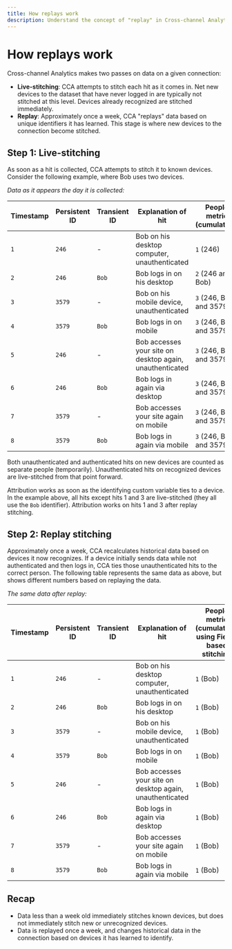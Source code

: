 ```yaml
---
title: How replays work
description: Understand the concept of "replay" in Cross-channel Analytics
---
```


# How replays work

Cross-channel Analytics makes two passes on data on a given connection:

* **Live-stitching**: CCA attempts to stitch each hit as it comes in. Net new devices to the dataset that have never logged in are typically not stitched at this level. Devices already recognized are stitched immediately.
* **Replay**: Approximately once a week, CCA "replays" data based on unique identifiers it has learned. This stage is where new devices to the connection become stitched.

## Step 1: Live-stitching

As soon as a hit is collected, CCA attempts to stitch it to known devices. Consider the following example, where Bob uses two devices.

*Data as it appears the day it is collected:*

| Timestamp | Persistent ID | Transient ID | Explanation of hit | People metric (cumulative) |
| --- | --- | --- | --- | --- |
| `1` | `246` | - | Bob on his desktop computer, unauthenticated | `1` (246) |
| `2` | `246` | `Bob` | Bob logs in on his desktop | `2` (246 and Bob) |
| `3` | `3579` | - | Bob on his mobile device, unauthenticated | `3` (246, Bob, and 3579) |
| `4` | `3579` | `Bob` | Bob logs in on mobile | `3` (246, Bob, and 3579) |
| `5` | `246` | - | Bob accesses your site on desktop again, unauthenticated | `3` (246, Bob, and 3579) |
| `6` | `246` | `Bob` | Bob logs in again via desktop | `3` (246, Bob, and 3579) |
| `7` | `3579` | - | Bob accesses your site again on mobile | `3` (246, Bob, and 3579) |
| `8` | `3579` | `Bob` | Bob logs in again via mobile | `3` (246, Bob, and 3579) |

Both unauthenticated and authenticated hits on new devices are counted as separate people (temporarily). Unauthenticated hits on recognized devices are live-stitched from that point forward.

Attribution works as soon as the identifying custom variable ties to a device. In the example above, all hits except hits 1 and 3 are live-stitched (they all use the `Bob` identifier). Attribution works on hits 1 and 3 after replay stitching.

## Step 2: Replay stitching

Approximately once a week, CCA recalculates historical data based on devices it now recognizes. If a device initially sends data while not authenticated and then logs in, CCA ties those unauthenticated hits to the correct person. The following table represents the same data as above, but shows different numbers based on replaying the data.

*The same data after replay:*

| Timestamp | Persistent ID | Transient ID | Explanation of hit | People metric (cumulative) using Field-based stitching |
| --- | --- | --- | --- | --- |
| `1` | `246` | - | Bob on his desktop computer, unauthenticated | `1` (Bob) |
| `2` | `246` | `Bob` | Bob logs in on his desktop | `1` (Bob) |
| `3` | `3579` | - | Bob on his mobile device, unauthenticated | `1` (Bob) |
| `4` | `3579` | `Bob` | Bob logs in on mobile | `1` (Bob) |
| `5` | `246` | - | Bob accesses your site on desktop again, unauthenticated | `1` (Bob) |
| `6` | `246` | `Bob` | Bob logs in again via desktop | `1` (Bob) |
| `7` | `3579` | - | Bob accesses your site again on mobile | `1` (Bob) |
| `8` | `3579` | `Bob` | Bob logs in again via mobile | `1` (Bob) |

## Recap

* Data less than a week old immediately stitches known devices, but does not immediately stitch new or unrecognized devices.
* Data is replayed once a week, and changes historical data in the connection based on devices it has learned to identify.

